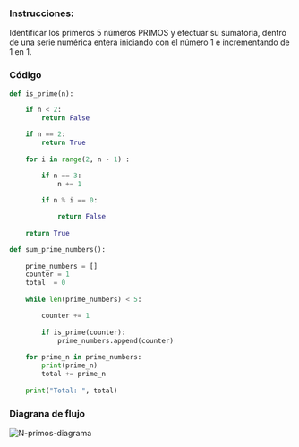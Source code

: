 ### Instrucciones:

Identificar los primeros 5 números PRIMOS y efectuar su sumatoria, dentro de una serie numérica entera iniciando con el número 1 e incrementando de 1 en 1. 

### Código

```python
def is_prime(n):

    if n < 2:
        return False

    if n == 2:
        return True
  
    for i in range(2, n - 1) :

        if n == 3:
            n += 1
            
        if n % i == 0:  

            return False
    
    return True
```

```python
def sum_prime_numbers():
    
    prime_numbers = []
    counter = 1
    total  = 0
    
    while len(prime_numbers) < 5:

        counter += 1 
        
        if is_prime(counter):       
            prime_numbers.append(counter)
        
    for prime_n in prime_numbers:
        print(prime_n)
        total += prime_n
    
    print("Total: ", total)
```

### Diagrana de flujo

![N-primos-diagrama](https://github.com/luislopez-dev/Algoritmos-Ingenieria/assets/48783255/c1959fdb-a879-44a0-b832-cc653ac64f19)

